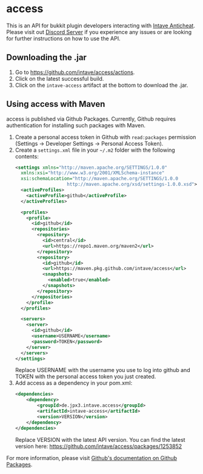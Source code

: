 # access

This is an API for bukkit plugin developers interacting with [Intave Anticheat](https://intave.de/). Please visit out [Discord Server](https://intave.de/go/discord) if you experience any issues or are looking for further instructions on how to use the API.

## Downloading the .jar

1. Go to https://github.com/intave/access/actions.
2. Click on the latest successful build.
3. Click on the `intave-access` artifact at the bottom to download the .jar.

## Using access with Maven

access is published via Github Packages. Currently, Github requires authentication for installing such packages with Maven.

1. Create a personal access token in Github with `read:packages` permission (Settings -> Developer Settings -> Personal Access Token).
2. Create a `settings.xml` file in your `~/.m2` folder with the following contents:
   ```xml
   <settings xmlns="http://maven.apache.org/SETTINGS/1.0.0"
     xmlns:xsi="http://www.w3.org/2001/XMLSchema-instance"
     xsi:schemaLocation="http://maven.apache.org/SETTINGS/1.0.0
                      http://maven.apache.org/xsd/settings-1.0.0.xsd">
     <activeProfiles>
       <activeProfile>github</activeProfile>
     </activeProfiles>

     <profiles>
       <profile>
         <id>github</id>
         <repositories>
           <repository>
             <id>central</id>
             <url>https://repo1.maven.org/maven2</url>
           </repository>
           <repository>
             <id>github</id>
             <url>https://maven.pkg.github.com/intave/access</url>
             <snapshots>
               <enabled>true</enabled>
             </snapshots>
           </repository>
         </repositories>
       </profile>
     </profiles>

     <servers>
       <server>
         <id>github</id>
         <username>USERNAME</username>
         <password>TOKEN</password>
       </server>
     </servers>
   </settings>
   ```
   Replace USERNAME with the username you use to log into github and TOKEN with the personal access token you just created.
3. Add access as a dependency in your pom.xml:
   ```xml
   <dependencies>
       <dependency>
           <groupId>de.jpx3.intave.access</groupId>
           <artifactId>intave-access</artifactId>
           <version>VERSION</version>
       </dependency>
   </dependencies>
   ```
   Replace VERSION with the latest API version. You can find the latest version here: https://github.com/intave/access/packages/1253852
   
For more information, please visit [Github's documentation on Github Packages](https://docs.github.com/en/packages/working-with-a-github-packages-registry/working-with-the-apache-maven-registry).
